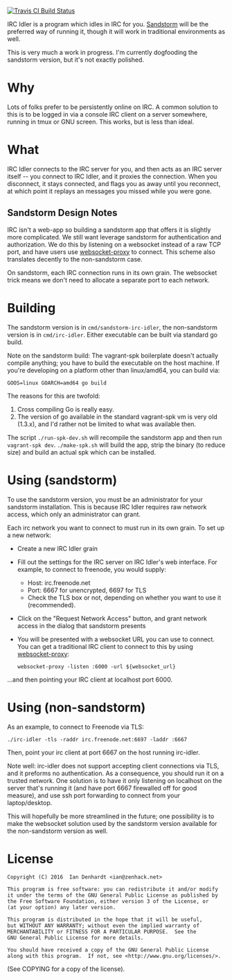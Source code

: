 [![Travis CI Build Status][ci-img]][ci]

IRC Idler is a program which idles in IRC for you. [Sandstorm][1] will
be the preferred way of running it, though it will work in traditional
environments as well.

This is very much a work in progress. I'm currently dogfooding the
sandstorm version, but it's not exactly polished.

# Why

Lots of folks prefer to be persistently online on IRC. A common
solution to this is to be logged in via a console IRC client on a server
somewhere, running in tmux or GNU screen. This works, but is less than
ideal.

# What

IRC Idler connects to the IRC server for you, and then acts as an IRC
server itself -- you connect to IRC Idler, and it proxies the
connection. When you disconnect, it stays connected, and flags you as
away until you reconnect, at which point it replays an messages you
missed while you were gone.

## Sandstorm Design Notes

IRC isn't a web-app so building a sandstorm app that offers it is
slightly more complicated. We still want leverage sandstorm for
authentication and authorization. We do this by listening on a websocket
instead of a raw TCP port, and have users use [websocket-proxy][2] to
connect. This scheme also translates decently to the non-sandstorm case.

On sandstorm, each IRC connection runs in its own grain. The websocket
trick means we don't need to allocate a separate port to each network.

# Building

The sandstorm version is in `cmd/sandstorm-irc-idler`, the non-sandstorm
version is in `cmd/irc-idler`. Either executable can be built via
standard go build.

Note on the sandstorm build: The vagrant-spk boilerplate doesn't
actually compile anything; you have to build the executable on the host
machine. If you're developing on a platform other than linux/amd64, you
can build via:

    GOOS=linux GOARCH=amd64 go build

The reasons for this are twofold:

1. Cross compiling Go is really easy.
2. The version of go available in the standard vagrant-spk vm is very
   old (1.3.x), and I'd rather not be limited to what was available
   then.

The script `./run-spk-dev.sh` will recompile the sandstorm app and then
run `vagrant-spk dev`. `./make-spk.sh` will build the app, strip the
binary (to reduce size) and build an actual spk which can be installed.

# Using (sandstorm)

To use the sandstorm version, you must be an administrator for your
sandstorm installation. This is because IRC Idler requires raw network
access, which only an administrator can grant.

Each irc network you want to connect to must run in its own grain. To
set up a new network:

* Create a new IRC Idler grain
* Fill out the settings for the IRC server on IRC Idler's web
  interface. For example, to connect to freenode, you would supply:
  * Host: irc.freenode.net
  * Port: 6667 for unencrypted, 6697 for TLS
  * Check the TLS box or not, depending on whether you want to use it
    (recommended).
* Click on the "Request Network Access" button, and grant network access
  in the dialog that sandstorm presents
* You will be presented with a websocket URL you can use to connect. You
  can get a traditional IRC client to connect to this by using
  [websocket-proxy][2]:

      websocket-proxy -listen :6000 -url ${websocket_url}

...and then pointing your IRC client at localhost port 6000.

# Using (non-sandstorm)

As an example, to connect to Freenode via TLS:

    ./irc-idler -tls -raddr irc.freenode.net:6697 -laddr :6667

Then, point your irc client at port 6667 on the host running irc-idler.

Note well: irc-idler does not support accepting client connections via
TLS, and it preforms no authentication. As a consequence, you should run
it on a trusted network. One solution is to have it only listening on
localhost on the server that's running it (and have port 6667 firewalled
off for good measure), and use ssh port forwarding to connect from your
laptop/desktop.

This will hopefully be more streamlined in the future; one possibility
is to make the websocket solution used by the sandstorm version
available for the non-sandstorm version as well.

# License

    Copyright (C) 2016  Ian Denhardt <ian@zenhack.net>

    This program is free software: you can redistribute it and/or modify
    it under the terms of the GNU General Public License as published by
    the Free Software Foundation, either version 3 of the License, or
    (at your option) any later version.

    This program is distributed in the hope that it will be useful,
    but WITHOUT ANY WARRANTY; without even the implied warranty of
    MERCHANTABILITY or FITNESS FOR A PARTICULAR PURPOSE.  See the
    GNU General Public License for more details.

    You should have received a copy of the GNU General Public License
    along with this program.  If not, see <http://www.gnu.org/licenses/>.

(See COPYING for a copy of the license).

[1]: https://sandstorm.io
[2]: https://github.com/zenhack/websocket-proxy
[3]: https://github.com/zenhack/go.sandstorm
[ci-img]: https://api.travis-ci.org/zenhack/irc-idler.svg?branch=master
[ci]: https://travis-ci.org/zenhack/irc-idler
